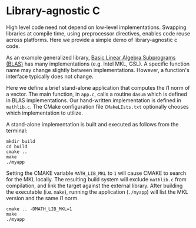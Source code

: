 # Library-agnostic C
High level code need not depend on low-level implementations. Swapping libraries at compile time, using preprocessor directives, enables code reuse across platforms. Here we provide a simple demo of library-agnostic c code. 

As an example generalized library, [Basic Linear Algebra Subprograms (BLAS)](https://en.wikipedia.org/wiki/Basic_Linear_Algebra_Subprograms) has many implementations (e.g. Intel MKL, GSL). A specific function name may change slightly between implementations. However, a function's interface typically does not change.

Here we define a brief stand-alone application that computes the $l1$ norm of a vector. The main function, in ```app.c```, calls a routine ```dasum``` which is  defined in BLAS implementations. Our hand-written implementation is defined in ```mathlib.c```. The CMake configuration file ```CMakeLIsts.txt``` optionally chooses which implementation to utilize.

A stand-alone implementation is built and executed as follows from the terminal:
```
mkdir build
cd build
cmake ..
make
./myapp
```

Setting the CMAKE variable ```MATH_LIB_MKL``` to ```1``` will cause CMAKE to search for the MKL locally. The resulting build system will exclude ```mathlib.c``` from compilation, and link the target against the external library. After building the executable (i.e. ```make```), running the application (```./myapp```) will list the MKL version and the same $l1$ norm. 

```
cmake .. -DMATH_LIB_MKL=1
make
./myapp
```